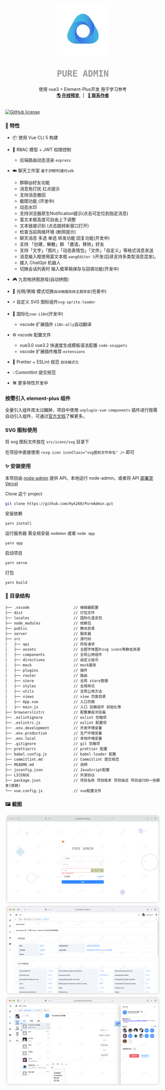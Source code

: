 <p align="center">
  <a>
    <img src="./images/log.png" alt="logo" width="168" height="168">
  </a>
  <h2 
     align="center" 
     style="font-weight: 600;font: bold 200% Consolas, Monaco, monospace;color: #999;"
     >
    PURE ADMIN
  </h2>
  <p align="center">
    使用 vue3 + Element-Plus开发 用于学习参考
    <br />
    <a href="https://pureadmin.cn" target="blank">
      <strong>🌎 在线预览</strong>
    </a>
    &nbsp;&nbsp;|&nbsp;&nbsp;
    <a href="https://jq.qq.com/?_wv=1027&k=Cd4Ihd2J" target="blank">
      <strong>💬 联系作者</strong>
    </a> 
    <br />
    <br />
  </p>
</p>

[![GitHub license](https://img.shields.io/github/license/Hyk260/PureAdmin)](https://github.com/Hyk260/PureAdmin/blob/master/LICENSE)

### 🎉 特性

- 📦️ 使用 Vue CLI 5 构建
- 📃 RBAC 模型 + JWT 权限控制

  - 后端路由动态渲染 `express`
- ☁️ 聊天工作室 `基于IM即时通讯sdk`

  - 群聊@好友功能
  - 消息免打扰 红点提示
  - 支持消息撤回
  - 截图功能 (开发中)
  - 动态水印
  - 支持浏览器原生Notification提示(点击可定位到指定消息)
  - 富文本框高度可自由上下调整
  - 文本链接识别 (点击跳转新窗口打开)
  - 检查当前网络环境 (断网提示)
  - 聊天消息 多选 单选 转发功能 回复功能(开发中)
  - 支持 「创建，解散」群 「邀请，移除」好友
  - 支持「文字」「图片」「动态表情包」「文件」「自定义」等格式消息发送
  - 消息输入框使用富文本框 `wangEditor 5`开发(后续支持多类型消息混发)。
  - 接入 ChatGpt 机器人
  - 切换会话列表时 输入框草稿保存与回填功能(开发中)
- 🎮 九宫格拼图游戏(自动拼图)
- 🌚 光明/黑暗 模式切换`自动根据系统主题改变`(完善中)
- ⚡️ 自定义 SVG 图标组件`svg-sprite-loader`
- 🔴 国际化`vue-i18n`(开发中)

  - vscode 扩展插件 `i18n-ally`自动翻译
- ⚙️ vscode 配置文件
  - vue3.0 vue3.2 快速度生成模板语法配置 `code-snippets`
  - vscode 扩展插件推荐 `extensions`
- 🔧 Prettier + ESLint 规范 `自动格式化`
- 💡Commitlint 提交规范
- 🛠 更多特性开发中

### 按需引入 element-plus 组件

全量引入组件库太过臃肿，项目中使用 `unplugin-vue-components` 插件进行按需自动引入组件，可通过[官方文档](https://element-plus.org/zh-CN/guide/quickstart.html#按需导入)了解更多。

### SVG 图标使用

将 svg 图标文件放在 `src/icons/svg` 目录下

在项目中直接使用 `<svg-icon iconClass="svg图标文件命名" />` 即可

### ✨ 安装使用

本项目由 [node-admin](https://gitee.com/H260788/node-admin) 提供 API。本地运行 node-admin，或者将 API [部署至 Vercel](https://vercel.com)

Clone 这个 project

```bash
git clone https://github.com/Hyk260/PureAdmin.git
```

安装依赖

```
yarn install
```

运行服务器 需全局安装 `nodemon` 或者 `node app`

```
yarn app
```

启动项目

```
yarn serve
```

打包

```
yarn build
```

### 🎨 目录结构

```
├── .vscode                    // 编辑器配置
├── dist                       // 打包文件
├── locales                    // 国际化语言包
├── node_modules               // 依赖包
├── public                     // 静态目录
├── server                     // 服务器
├── src                        // 源代码
│   ├── api                    // 所有请求
│   ├── assets                 // 主题字体图片svg icons等静态资源
│   ├── components             // 全局公用组件
│   ├── directives             // 自定义指令
│   ├── mock                   // mock服务
│   ├── plugins                // 插件
│   ├── router                 // 路由
│   ├── store                  // 全局 store管理
│   ├── styles                 // 全局样式
│   ├── utils                  // 全局公用方法
│   ├── views                  // view 页面目录
│   ├── App.vue                // 入口页面
│   ├── main.js                // 入口 加载组件 初始化等
├── browserslistrc             // 配置兼容浏览器
├── .eslintignore              // eslint 忽略项
├── .eslintrc.js               // eslint 配置项
├── .env.development           // 开发环境变量
├── .env.production            // 生产环境变量
├── .env.local                 // 本地环境变量
├── .gitignore                 // git 忽略项
├── prettierrc                 // prettier 配置
├── babel.config.js            // babel-loader 配置
├── commitlint.md              // Commitlint 提交规范
├── README.md                  // 说明
├── jsconfig.json              // JavaScript配置
├── LICENSE                    // 开源协议
├── package.json               // 项目名称 项目版本 项目描述 项目运行的一些脚本(依赖)
└── vue.config.js              // vue配置文件
```

### 🖼️ 截图

<img src="./images/login.png">

<img src="./images/about.png">

<img src="./images/chatstudio.png">